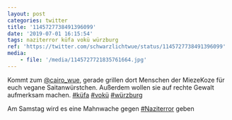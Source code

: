```yaml
---
layout: post
categories: twitter
title: '1145727738491396099'
date: '2019-07-01 16:15:54'
tags: naziterror küfa vokü würzburg
ref: 'https://twitter.com/schwarzlichtwue/status/1145727738491396099'
media:
    - file: '/media/1145727721835761664.jpg'
---
```

Kommt zum [@cairo_wue](https://twitter.com/cairo_wue), gerade grillen dort Menschen der MiezeKoze für euch vegane Saitanwürstchen. Außerdem wollen sie auf rechte Gewalt aufmerksam machen. [#küfa](/t/küfa) [#vokü](/t/vokü) [#würzburg](/t/würzburg)  


Am Samstag wird es eine Mahnwache gegen [#Naziterror](/t/naziterror) geben 


